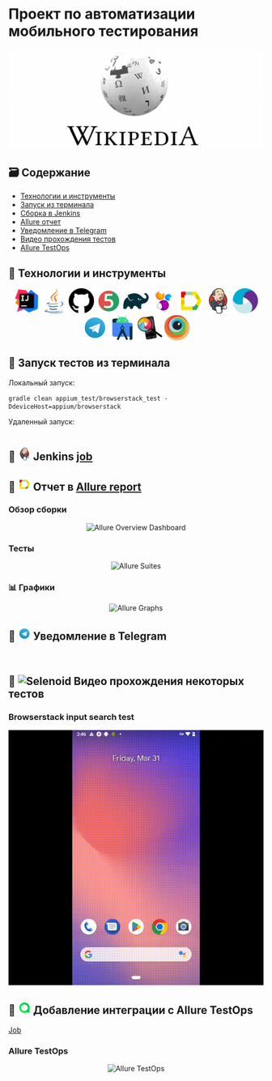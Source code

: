 # Проект по автоматизации мобильного тестирования 
<p align="center">
<a href="https://www.wikipedia.org/"><img src="images/logos/wiki.jpg"/></a>
</p>

## :card_file_box: Содержание
- [Технологии и инструменты](#bookmark-технологии-и-инструменты)
- [Запуск из терминала](#bookmark-запуск-тестов-из-терминала)
- [Сборка в Jenkins](#bookmark--jenkins--job-)
- [Allure отчет](#bookmark--отчет-в-allure-report)
- [Уведомление в Telegram](#bookmark--уведомление-в-telegram)
- [Видео прохождения тестов](#bookmark--видео-прохождения-некоторых-тестов)
- [Allure TestOps](#bookmark--добавление-интеграции-с-allure-testops)

## :bookmark: Технологии и инструменты
<p align="center">
<a href="https://www.jetbrains.com/idea/"><img src="images/logos/IDEA.svg" width="50" height="50"  alt="IDEA"/></a>
<a href="https://www.java.com/"><img src="images/logos/Java.svg" width="50" height="50"  alt="Java"/></a>
<a href="https://github.com/"><img src="images/logos/Github.svg" width="50" height="50"  alt="Github"/></a>
<a href="https://junit.org/junit5/"><img src="images/logos/JUnit5.svg" width="50" height="50"  alt="JUnit5"/></a>
<a href="https://gradle.org/"><img src="images/logos/Gradle.svg" width="50" height="50"  alt="Gradle"/></a>
<a href="https://selenide.org/"><img src="images/logos/Selenide.svg" width="50" height="50"  alt="Selenide"/></a>
<a href="https://github.com/allure-framework/allure2"><img src="images/logos/Allure.svg" width="50" height="50"  alt="Allure"/></a>
<a href="https://www.jenkins.io/"><img src="images/logos/Jenkins.svg" width="50" height="50"  alt="Jenkins"/></a>
<a><img src="images/logos/Appium.svg" width="50" height="50"  alt="Appium"/></a>
<a><img src="images/logos/Telegram.svg" width="50" height="50"  alt="Telegram"/></a>
<a><img src="images/logos/Android_Studio.svg" width="50" height="50"  alt="Android_Studio"/></a>
<a><img src="images/logos/Appium_Inspector.png" width="50" height="50"  alt="Appium_Inspector"/></a>
<a><img src="images/logos/Browserstack.svg" width="50" height="50"  alt="Browserstack"/></a>
</p>

## :bookmark: Запуск тестов из терминала
Локальный запуск:
```
gradle clean appium_test/browserstack_test -DdeviceHost=appium/browserstack
```

Удаленный запуск:
```

```
## :bookmark: <img src="images/logos/Jenkins.svg" width="25" height="25"  alt="Jenkins"/></a> Jenkins <a target="_blank" href=""> job </a> 

## :bookmark: <img src="images/logos/Allure.svg" width="25" height="25"  alt="Allure"/></a> Отчет в <a target="_blank" href="">Allure report</a>

### Обзор сборки
<p align="center">
<img title="Allure Overview Dashboard" src="images/screens/">
</p>

### Тесты
<p align="center">
<img title="Allure Suites" src="images/screens/">
</p>

### :bar_chart: Графики
<p align="center">
<img title="Allure Graphs" src="images/screens/">
</p>

## :bookmark: <img src="images/logos/Telegram.svg" width="25" height="25"  alt="Telegram"/></a> Уведомление в Telegram
<p align="center">
<img title="" src="images/screens/">
</p>

## :bookmark: <img src="images/logos/Selenoid.svg" width="25" height="25" alt="Selenoid"/></a> Видео прохождения некоторых тестов

### Browserstack input search test

<p align="center">
  <img title="Browserstack input search test" src="images/gif/browserstack_test.gif">
</p>

## :bookmark: <img src="images/logos/Allure_TO.svg" width="25" height="25" alt="Allure TestOps"/></a> Добавление интеграции с Allure TestOps
<a target="_blank" href="">Job</a>

### Allure TestOps
<p align="center">
  <img title="Allure TestOps" src="images/screens/">
</p>
